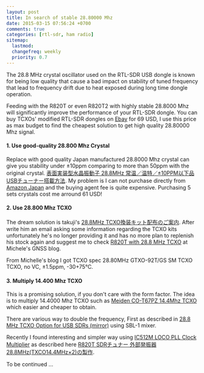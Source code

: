 ```yaml
---
layout: post
title: In search of stable 28.80000 Mhz
date: 2015-03-15 07:56:24 +0700 
comments: true
categories: [rtl-sdr, ham radio]
sitemap:
  lastmod: 
  changefreq: weekly
  priority: 0.7
---
```

The 28.8 MHz crystal oscillator used on the RTL-SDR USB dongle is known for being low quality that cause a bad impact on stability of tuned frequency that lead to frequency  drift due to heat exposed during long time dongle operation. 

Feeding with the R820T or even R820T2 with highly stable 28.8000 Mhz will significantly improve the performance of your RTL-SDR dongle. You can buy TCXOs' modified RTL-SDR dongles on [Ebay](http://www.ebay.com/itm/SDR-Realtek-RTL2832U-R820T-with-HIGH-STABILITY-TCXO/171689027497) for 69 USD, I use this price as max budget to find the cheapest solution to get high quality 28.80000 Mhz signal.

#### 1. Use good-quality 28.800 Mhz Crystal 
Replace with good quality Japan manufactured 28.8000 Mhz crystal can give you stability under ±10ppm comparing to more than 50ppm with the original crystal. [表面実装型水晶振動子 28.8MHz 常温／温特／±10PPM以下品 USBチューナー搭載方法](http://prn.la/1BO8cpE). My problem is I can not purchase directly from [Amazon Japan](http://www.amazon.co.jp/s/ref=bl_sr_electronics?ie=UTF8&field-keywords=SHAFT%E3%80%80CORPORATION&node=3210981) and the buying agent fee is quite expensive. Purchasing 5 sets crystals cost me arround 61 USD!


#### 2. Use 28.800 Mhz TCXO 
The dream solution is takuji's [28.8MHz TCXO換装キット配布のご案内](http://blog.goo.ne.jp/osqzss/c/a2ee4231ddbe2e470c84473367146256). After write him an email asking some information regarding the TCXO kits unfortunately he's no longer providing it and has no more plan to replenish his stock again and suggest me to check [R820T with 28.8 MHz TCXO](http://michelebavaro.blogspot.com/2014/03/r820t-with-288-mhz-tcxo.html) at Michele's GNSS blog.

From Michelle's blog I got TCXO spec 28.80MHz GTXO-92T/GS SM TCXO
TCXO, no VC, ±1.5ppm, -30+75°C.

#### 3. Multiply 14.400 Mhz TCXO 
This is a promising solution, if you don't care with the form factor. The idea is to multiply 14.4000 Mhz TCXO such as [Meiden CO-T67PZ 14.4Mhz TCXO](http://prn.la/1Lnfubs) which easier and cheaper to obtain. 

There are various way to double the frequency, First as described in [28.8 MHz TCXO Option for USB SDRs (mirror)](http://prn.la/1Cnuh06) using SBL-1 mixer.  

Recently I found interesting and simpler way using [IC512M LOCO PLL Clock Multiplier](http://www.idt.com/products/clocks-timing/clock-generators-frequency-synthesizers-pll-and-differential-clocks/pll-clock-generators-frequency-multipliers-and-phase-locked-loops/512-loco-pll-clock-multiplier?cid=778336) as described here [R820T SDRチュナー 外部発振器28.8MHz(TXCO14.4MHz×2)の製作](http://kaiyanotako.blogspot.com/2014/02/r820t-sdr-288mhztxco144mhz2.html). 

To be continued ...
 
